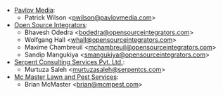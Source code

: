 - [Pavlov Media](https://www.pavlovmedia.com):
  - Patrick Wilson \<<pwilson@pavlovmedia.com>\>
- [Open Source Integrators](https://www.opensourceintegrators.com):
  - Bhavesh Odedra \<<bodedra@opensourceintegrators.com>\>
  - Wolfgang Hall \<<whall@opensourceintegrators.com>\>
  - Maxime Chambreuil \<<mchambreuil@opensourceintegrators.com>\>
  - Sandip Mangukiya \<<smangukiya@opensourceintegrators.com>\>
- [Serpent Consulting Services Pvt. Ltd.](https://www.serpentcs.com):
  - Murtuza Saleh \<<murtuzasaleh@serpentcs.com>\>
- [Mc Master Lawn and Pest Services](https://www.mcmpest.com):
  - Brian McMaster \<<brian@mcmpest.com>\>
